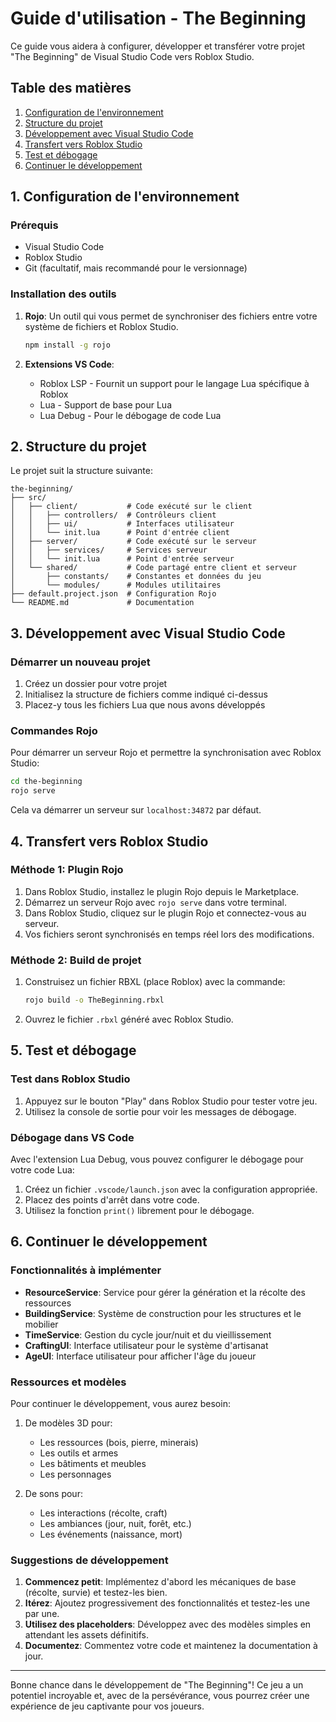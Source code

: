 # Guide d'utilisation - The Beginning

Ce guide vous aidera à configurer, développer et transférer votre projet "The Beginning" de Visual Studio Code vers Roblox Studio.

## Table des matières

1. [Configuration de l'environnement](#1-configuration-de-lenvironnement)
2. [Structure du projet](#2-structure-du-projet)
3. [Développement avec Visual Studio Code](#3-développement-avec-visual-studio-code)
4. [Transfert vers Roblox Studio](#4-transfert-vers-roblox-studio)
5. [Test et débogage](#5-test-et-débogage)
6. [Continuer le développement](#6-continuer-le-développement)

## 1. Configuration de l'environnement

### Prérequis

- Visual Studio Code
- Roblox Studio
- Git (facultatif, mais recommandé pour le versionnage)

### Installation des outils

1. **Rojo**: Un outil qui vous permet de synchroniser des fichiers entre votre système de fichiers et Roblox Studio.
   ```bash
   npm install -g rojo
   ```

2. **Extensions VS Code**:
   - Roblox LSP - Fournit un support pour le langage Lua spécifique à Roblox
   - Lua - Support de base pour Lua
   - Lua Debug - Pour le débogage de code Lua

## 2. Structure du projet

Le projet suit la structure suivante:

```
the-beginning/
├── src/
│   ├── client/           # Code exécuté sur le client
│   │   ├── controllers/  # Contrôleurs client
│   │   ├── ui/           # Interfaces utilisateur
│   │   └── init.lua      # Point d'entrée client
│   ├── server/           # Code exécuté sur le serveur
│   │   ├── services/     # Services serveur
│   │   └── init.lua      # Point d'entrée serveur
│   └── shared/           # Code partagé entre client et serveur
│       ├── constants/    # Constantes et données du jeu
│       └── modules/      # Modules utilitaires
├── default.project.json  # Configuration Rojo
└── README.md             # Documentation
```

## 3. Développement avec Visual Studio Code

### Démarrer un nouveau projet

1. Créez un dossier pour votre projet
2. Initialisez la structure de fichiers comme indiqué ci-dessus
3. Placez-y tous les fichiers Lua que nous avons développés

### Commandes Rojo

Pour démarrer un serveur Rojo et permettre la synchronisation avec Roblox Studio:

```bash
cd the-beginning
rojo serve
```

Cela va démarrer un serveur sur `localhost:34872` par défaut.

## 4. Transfert vers Roblox Studio

### Méthode 1: Plugin Rojo

1. Dans Roblox Studio, installez le plugin Rojo depuis le Marketplace.
2. Démarrez un serveur Rojo avec `rojo serve` dans votre terminal.
3. Dans Roblox Studio, cliquez sur le plugin Rojo et connectez-vous au serveur.
4. Vos fichiers seront synchronisés en temps réel lors des modifications.

### Méthode 2: Build de projet

1. Construisez un fichier RBXL (place Roblox) avec la commande:
   ```bash
   rojo build -o TheBeginning.rbxl
   ```
2. Ouvrez le fichier `.rbxl` généré avec Roblox Studio.

## 5. Test et débogage

### Test dans Roblox Studio

1. Appuyez sur le bouton "Play" dans Roblox Studio pour tester votre jeu.
2. Utilisez la console de sortie pour voir les messages de débogage.

### Débogage dans VS Code

Avec l'extension Lua Debug, vous pouvez configurer le débogage pour votre code Lua:

1. Créez un fichier `.vscode/launch.json` avec la configuration appropriée.
2. Placez des points d'arrêt dans votre code.
3. Utilisez la fonction `print()` librement pour le débogage.

## 6. Continuer le développement

### Fonctionnalités à implémenter

- **ResourceService**: Service pour gérer la génération et la récolte des ressources
- **BuildingService**: Système de construction pour les structures et le mobilier
- **TimeService**: Gestion du cycle jour/nuit et du vieillissement
- **CraftingUI**: Interface utilisateur pour le système d'artisanat
- **AgeUI**: Interface utilisateur pour afficher l'âge du joueur

### Ressources et modèles

Pour continuer le développement, vous aurez besoin:

1. De modèles 3D pour:
   - Les ressources (bois, pierre, minerais)
   - Les outils et armes
   - Les bâtiments et meubles
   - Les personnages

2. De sons pour:
   - Les interactions (récolte, craft)
   - Les ambiances (jour, nuit, forêt, etc.)
   - Les événements (naissance, mort)

### Suggestions de développement

1. **Commencez petit**: Implémentez d'abord les mécaniques de base (récolte, survie) et testez-les bien.
2. **Itérez**: Ajoutez progressivement des fonctionnalités et testez-les une par une.
3. **Utilisez des placeholders**: Développez avec des modèles simples en attendant les assets définitifs.
4. **Documentez**: Commentez votre code et maintenez la documentation à jour.

---

Bonne chance dans le développement de "The Beginning"! Ce jeu a un potentiel incroyable et, avec de la persévérance, vous pourrez créer une expérience de jeu captivante pour vos joueurs.